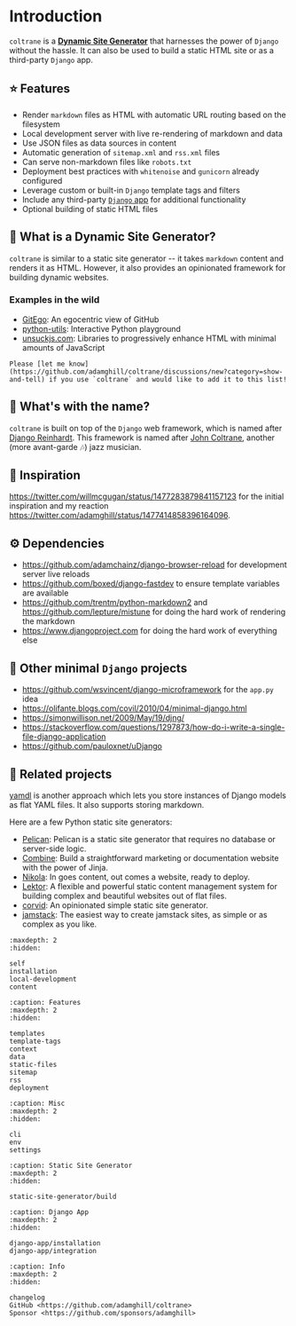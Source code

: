 # Introduction

`coltrane` is a [**Dynamic Site Generator**](index.md#-what-is-a-dynamic-site-generator) that harnesses the power of `Django` without the hassle. It can also be used to build a static HTML site or as a third-party `Django` app.

## ⭐ Features

- Render `markdown` files as HTML with automatic URL routing based on the filesystem
- Local development server with live re-rendering of markdown and data
- Use JSON files as data sources in content
- Automatic generation of `sitemap.xml` and `rss.xml` files
- Can serve non-markdown files like `robots.txt`
- Deployment best practices with `whitenoise` and `gunicorn` already configured
- Leverage custom or built-in `Django` template tags and filters
- Include any third-party [`Django` app](https://djangopackages.org) for additional functionality
- Optional building of static HTML files

## 🙋 What is a Dynamic Site Generator?

`coltrane` is similar to a static site generator -- it takes `markdown` content and renders it as HTML. However, it also provides an opinionated framework for building dynamic websites.

### Examples in the wild

- [GitEgo](https://adamghill.com/gitego): An egocentric view of GitHub
- [python-utils](https://adamghill.com/python-utils): Interactive Python playground
- [unsuckjs.com](https://unsuckjs.com): Libraries to progressively enhance HTML with minimal amounts of JavaScript

```{note}
Please [let me know](https://github.com/adamghill/coltrane/discussions/new?category=show-and-tell) if you use `coltrane` and would like to add it to this list!
```

## 🎵 What's with the name?

`coltrane` is built on top of the `Django` web framework, which is named after [Django Reinhardt](https://en.wikipedia.org/wiki/Django_Reinhardt). This framework is named after [John Coltrane](https://en.wikipedia.org/wiki/John_Coltrane), another (more avant-garde 🎶) jazz musician.

## 🙏 Inspiration

https://twitter.com/willmcgugan/status/1477283879841157123 for the initial inspiration and my reaction https://twitter.com/adamghill/status/1477414858396164096.

## ⚙️ Dependencies

- https://github.com/adamchainz/django-browser-reload for development server live reloads
- https://github.com/boxed/django-fastdev to ensure template variables are available
- https://github.com/trentm/python-markdown2 and https://github.com/lepture/mistune for doing the hard work of rendering the markdown
- https://www.djangoproject.com for doing the hard work of everything else

## 🎉 Other minimal `Django` projects

- https://github.com/wsvincent/django-microframework for the `app.py` idea
- https://olifante.blogs.com/covil/2010/04/minimal-django.html
- https://simonwillison.net/2009/May/19/djng/
- https://stackoverflow.com/questions/1297873/how-do-i-write-a-single-file-django-application
- https://github.com/pauloxnet/uDjango

## 🧠 Related projects

[yamdl](https://github.com/andrewgodwin/yamdl) is another approach which lets you store instances of Django models as flat YAML files. It also supports storing markdown.

Here are a few Python static site generators:
- [Pelican](https://getpelican.com/): Pelican is a static site generator that requires no database or server-side logic.
- [Combine](https://combine.dropseed.dev/): Build a straightforward marketing or documentation website with the power of Jinja.
- [Nikola](https://getnikola.com/): In goes content, out comes a website, ready to deploy.
- [Lektor](https://www.getlektor.com/): A flexible and powerful static content management system for building complex and beautiful websites out of flat files.
- [corvid](https://github.com/di/corvid): An opinionated simple static site generator.
- [jamstack](https://github.com/Abdur-RahmaanJ/jamstack): The easiest way to create jamstack sites, as simple or as complex as you like.

```{toctree}
:maxdepth: 2
:hidden:

self
installation
local-development
content
```

```{toctree}
:caption: Features
:maxdepth: 2
:hidden:

templates
template-tags
context
data
static-files
sitemap
rss
deployment
```

```{toctree}
:caption: Misc
:maxdepth: 2
:hidden:

cli
env
settings
```

```{toctree}
:caption: Static Site Generator
:maxdepth: 2
:hidden:

static-site-generator/build
```

```{toctree}
:caption: Django App
:maxdepth: 2
:hidden:

django-app/installation
django-app/integration
```

```{toctree}
:caption: Info
:maxdepth: 2
:hidden:

changelog
GitHub <https://github.com/adamghill/coltrane>
Sponsor <https://github.com/sponsors/adamghill>
```
